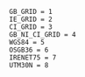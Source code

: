     GB_GRID = 1
    IE_GRID = 2
    CI_GRID = 3
    GB_NI_CI_GRID = 4
    WGS84 = 5
    OSGB36 = 6
    IRENET75 = 7
    UTM30N = 8

